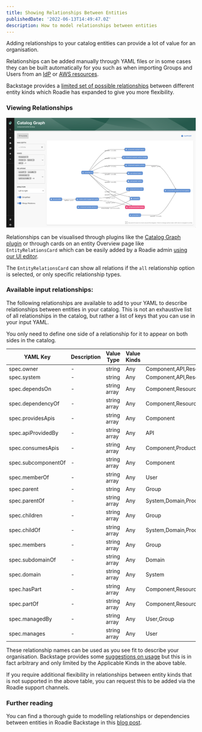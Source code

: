 ```yaml
---
title: Showing Relationships Between Entities
publishedDate: '2022-06-13T14:49:47.0Z'
description: How to model relationships between entities
---
```


Adding relationships to your catalog entities can provide a lot of value for an organisation. 

Relationships can be added manually through YAML files or in some cases they can be built automatically for you such as when importing Groups and Users from an [IdP](/docs/integrations/okta) or [AWS resources](/docs/integrations/aws-resources). 

Backstage provides a [limited set of possible relationships](https://backstage.io/docs/features/software-catalog/well-known-relations/) between different entity kinds which Roadie has expanded to give you more flexibility. 

### Viewing Relationships

![view_full_graph.png](../../integrations/catalog-graph/view_full_graph.png)

Relationships can be visualised through plugins like the [Catalog Graph plugin](/docs/integrations/catalog-graph) or through cards on an entity Overview page like `EntityRelationsCard` which can be easily added by a Roadie admin [using our UI editor](/docs/details/updating-the-ui).

The `EntityRelationsCard` can show all relations if the `all` relationship option is selected, or only specific relationship types.

### Available input relationships:

The following relationships are available to add to your YAML to describe relationships between entities in your catalog. This is not an exhaustive list of all relationships in the catalog, but rather a list of keys that you can use in your input YAML.

You only need to define one side of a relationship for it to appear on both sides in the catalog. 

| YAML Key            | Description | Value Type   | Value Kinds | Applicable Kinds                                      |
|---------------------|-------------|--------------|-------------|-------------------------------------------------------|
| spec.owner          | -           | string       | Any         | Component,API,Resource,System,Domain,Product,Template |
| spec.system         | -           | string       | Any         | Component,API,Resource,Product                        |
| spec.dependsOn      | -           | string array | Any         | Component,Resource,API,System,Domain,Product          |
| spec.dependencyOf   | -           | string array | Any         | Component,Resource,API,System,Domain,Product          |
| spec.providesApis   | -           | string array | Any         | Component                                             |
| spec.apiProvidedBy  | -           | string array | Any         | API                                                   |
| spec.consumesApis   | -           | string array | Any         | Component,Product                                     |
| spec.subcomponentOf | -           | string array | Any         | Component                                             |
| spec.memberOf       | -           | string array | Any         | User                                                  |
| spec.parent         | -           | string       | Any         | Group                                                 |
| spec.parentOf       | -           | string array | Any         | System,Domain,Product                                 |
| spec.children       | -           | string array | Any         | Group                                                 |
| spec.childOf        | -           | string array | Any         | System,Domain,Product                                 |
| spec.members        | -           | string array | Any         | Group                                                 |
| spec.subdomainOf    | -           | string array | Any         | Domain                                                |
| spec.domain         | -           | string array | Any         | System                                                |
| spec.hasPart        | -           | string array | Any         | Component,Resource,System,Domain,Product              |
| spec.partOf         | -           | string array | Any         | Component,Resource,API,System,Domain,Product          |
| spec.managedBy      | -           | string array | Any         | User,Group                                            |
| spec.manages        | -           | string array | Any         | User                                                  |


These relationship names can be used as you see fit to describe your organisation. Backstage provides some [suggestions on usage](https://backstage.io/docs/features/software-catalog/well-known-relations/) but this is in fact arbitrary and only limited by the Applicable Kinds in the above table.

If you require additional flexibility in relationships between entity kinds that is not supported in the above table, you can request this to be added via the Roadie support channels. 

### Further reading

You can find a thorough guide to modelling relationships or dependencies between entities in Roadie Backstage in this [blog post](https://roadie.io/blog/modelling-software-backstage/).

